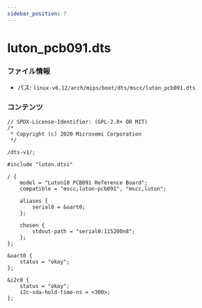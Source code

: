 ```yaml
---
sidebar_position: 7
---
```

# luton_pcb091.dts

### ファイル情報

- パス: `linux-v6.12/arch/mips/boot/dts/mscc/luton_pcb091.dts`

### コンテンツ

```dts
// SPDX-License-Identifier: (GPL-2.0+ OR MIT)
/*
 * Copyright (c) 2020 Microsemi Corporation
 */

/dts-v1/;

#include "luton.dtsi"

/ {
	model = "Luton10 PCB091 Reference Board";
	compatible = "mscc,luton-pcb091", "mscc,luton";

	aliases {
		serial0 = &uart0;
	};

	chosen {
		stdout-path = "serial0:115200n8";
	};
};

&uart0 {
	status = "okay";
};

&i2c0 {
	status = "okay";
	i2c-sda-hold-time-ns = <300>;
};

```
